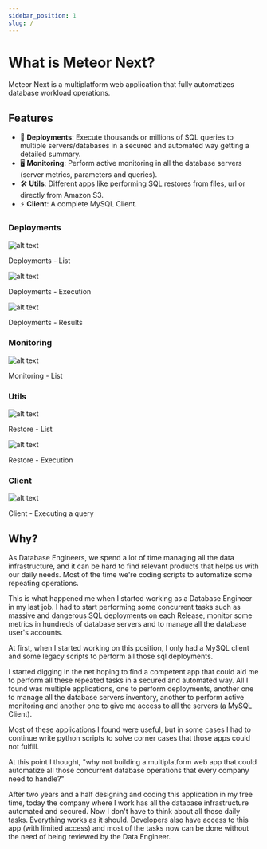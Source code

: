 ```yaml
---
sidebar_position: 1
slug: /
---
```


# What is Meteor Next?

Meteor Next is a multiplatform web application that fully automatizes database workload operations.

## Features

- 🚀 **Deployments**: Execute thousands or millions of SQL queries to multiple servers/databases in a secured and automated way getting a detailed summary.
- 🖥️ **Monitoring**: Perform active monitoring in all the database servers (server metrics, parameters and queries).
- 🛠️ **Utils**: Different apps like performing SQL restores from files, url or directly from Amazon S3.
- ⚡ **Client**: A complete MySQL Client.

### Deployments

![alt text](../../assets/deployments/deployments.png "Deployments - List")

<p style={{textAlign:"center", marginTop:"-10px"}}>Deployments - List</p>

![alt text](../../assets/deployments/execution.png "Deployments - Execution")

<p style={{textAlign:"center", marginTop:"-10px"}}>Deployments - Execution</p>

![alt text](../../assets/deployments/results.png "Deployments - Results")

<p style={{textAlign:"center", marginTop:"-10px"}}>Deployments - Results</p>

### Monitoring

![alt text](../../assets/monitoring.png "Monitoring")

<p style={{textAlign:"center", marginTop:"-10px"}}>Monitoring - List</p>

### Utils

![alt text](../../assets/restore1.png "Restore - List")

<p style={{textAlign:"center", marginTop:"-10px"}}>Restore - List</p>

![alt text](../../assets/restore2.png "Restore - Execution")

<p style={{textAlign:"center", marginTop:"-10px"}}>Restore - Execution</p>

### Client

![alt text](../../assets/client.png "Client")

<p style={{textAlign:"center", marginTop:"-10px"}}>Client - Executing a query</p>

## Why?

As Database Engineers, we spend a lot of time managing all the data infrastructure, and it can be hard to find relevant products that helps us with our daily needs. Most of the time we're coding scripts to automatize some repeating operations.

This is what happened me when I started working as a Database Engineer in my last job. I had to start performing some concurrent tasks such as massive and dangerous SQL deployments on each Release, monitor some metrics in hundreds of database servers and to manage all the database user's accounts.

At first, when I started working on this position, I only had a MySQL client and some legacy scripts to perform all those sql deployments.

I started digging in the net hoping to find a competent app that could aid me to perform all these repeated tasks in a secured and automated way. All I found was multiple applications, one to perform deployments, another one to manage all the database servers inventory, another to perform active monitoring and another one to give me access to all the servers (a MySQL Client).

Most of these applications I found were useful, but in some cases I had to continue write python scripts to solve corner cases that those apps could not fulfill.

At this point I thought, "why not building a multiplatform web app that could automatize all those concurrent database operations that every company need to handle?"

After two years and a half designing and coding this application in my free time, today the company where I work has all the database infrastructure automated and secured. Now I don't have to think about all those daily tasks. Everything works as it should. Developers also have access to this app (with limited access) and most of the tasks now can be done without the need of being reviewed by the Data Engineer.
